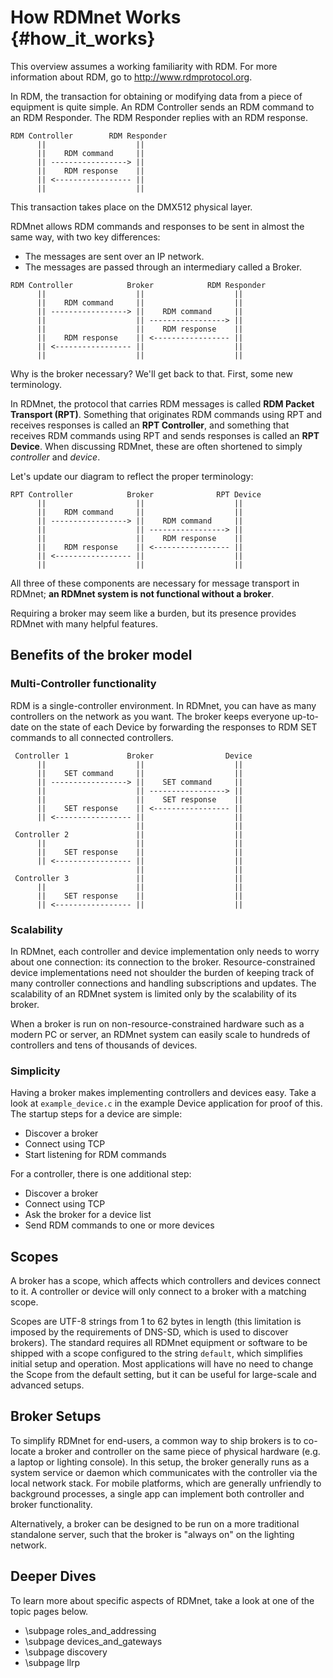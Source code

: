 # How RDMnet Works                                                                  {#how_it_works}

This overview assumes a working familiarity with RDM. For more information about RDM, go to
http://www.rdmprotocol.org.

In RDM, the transaction for obtaining or modifying data from a piece of equipment is quite simple.
An RDM Controller sends an RDM command to an RDM Responder. The RDM Responder replies with an RDM
response.

```
RDM Controller        RDM Responder
      ||                    ||
      ||    RDM command     ||
      || -----------------> ||
      ||    RDM response    ||
      || <----------------- ||
      ||                    ||
```

This transaction takes place on the DMX512 physical layer.

RDMnet allows RDM commands and responses to be sent in almost the same way, with two key
differences:

* The messages are sent over an IP network.
* The messages are passed through an intermediary called a Broker.

```
RDM Controller            Broker            RDM Responder
      ||                    ||                    ||
      ||    RDM command     ||                    ||
      || -----------------> ||    RDM command     ||
      ||                    || -----------------> ||
      ||                    ||    RDM response    ||
      ||    RDM response    || <----------------- ||
      || <----------------- ||                    ||
      ||                    ||                    ||
```

Why is the broker necessary? We'll get back to that. First, some new terminology.

In RDMnet, the protocol that carries RDM messages is called **RDM Packet Transport (RPT)**.
Something that originates RDM commands using RPT and receives responses is called an
**RPT Controller**, and something that receives RDM commands using RPT and sends responses is
called an **RPT Device**. When discussing RDMnet, these are often shortened to simply *controller*
and *device*.

Let's update our diagram to reflect the proper terminology:

```
RPT Controller            Broker              RPT Device
      ||                    ||                    ||
      ||    RDM command     ||                    ||
      || -----------------> ||    RDM command     ||
      ||                    || -----------------> ||
      ||                    ||    RDM response    ||
      ||    RDM response    || <----------------- ||
      || <----------------- ||                    ||
      ||                    ||                    ||
```

All three of these components are necessary for message transport in RDMnet;
**an RDMnet system is not functional without a broker**.

Requiring a broker may seem like a burden, but its presence provides RDMnet with many helpful
features.

## Benefits of the broker model

### Multi-Controller functionality

RDM is a single-controller environment. In RDMnet, you can have as many controllers on the network
as you want. The broker keeps everyone up-to-date on the state of each Device by forwarding the
responses to RDM SET commands to all connected controllers.

```
 Controller 1             Broker                Device
      ||                    ||                    ||
      ||    SET command     ||                    ||
      || -----------------> ||    SET command     ||
      ||                    || -----------------> ||
      ||                    ||    SET response    ||
      ||    SET response    || <----------------- ||
      || <----------------- ||                    ||
                            ||                    ||
 Controller 2               ||                    ||
      ||                    ||                    ||
      ||    SET response    ||                    ||
      || <----------------- ||                    ||
                            ||                    ||
 Controller 3               ||                    ||
      ||                    ||                    ||
      ||    SET response    ||                    ||
      || <----------------- ||                    ||
```

### Scalability

In RDMnet, each controller and device implementation only needs to worry about one connection: its
connection to the broker. Resource-constrained device implementations need not shoulder the burden
of keeping track of many controller connections and handling subscriptions and updates. The
scalability of an RDMnet system is limited only by the scalability of its broker.

When a broker is run on non-resource-constrained hardware such as a modern PC or server, an RDMnet
system can easily scale to hundreds of controllers and tens of thousands of devices.

### Simplicity

Having a broker makes implementing controllers and devices easy. Take a look at `example_device.c`
in the example Device application for proof of this. The startup steps for a device are simple:

* Discover a broker
* Connect using TCP
* Start listening for RDM commands

For a controller, there is one additional step:

* Discover a broker
* Connect using TCP
* Ask the broker for a device list
* Send RDM commands to one or more devices

## Scopes

A broker has a scope, which affects which controllers and devices connect to it. A controller or
device will only connect to a broker with a matching scope.

Scopes are UTF-8 strings from 1 to 62 bytes in length (this limitation is imposed by the
requirements of DNS-SD, which is used to discover brokers). The standard requires all RDMnet
equipment or software to be shipped with a scope configured to the string `default`, which
simplifies initial setup and operation. Most applications will have no need to change the Scope
from the default setting, but it can be useful for large-scale and advanced setups.

## Broker Setups

To simplify RDMnet for end-users, a common way to ship brokers is to co-locate a broker and
controller on the same piece of physical hardware (e.g. a laptop or lighting console). In this
setup, the broker generally runs as a system service or daemon which communicates with the
controller via the local network stack. For mobile platforms, which are generally unfriendly to
background processes, a single app can implement both controller and broker functionality.

Alternatively, a broker can be designed to be run on a more traditional standalone server, such
that the broker is "always on" on the lighting network.

## Deeper Dives

To learn more about specific aspects of RDMnet, take a look at one of the topic pages below.

* \subpage roles_and_addressing
* \subpage devices_and_gateways
* \subpage discovery
* \subpage llrp
